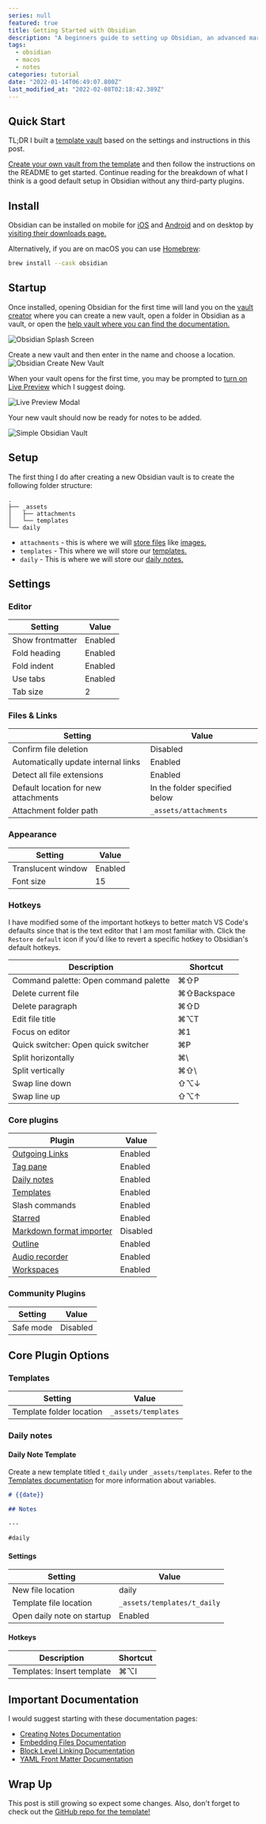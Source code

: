```yaml
---
series: null
featured: true
title: Getting Started with Obsidian
description: "A beginners guide to setting up Obsidian, an advanced markdown note taking app, for the first time."
tags:
  - obsidian
  - macos
  - notes
categories: tutorial
date: "2022-01-14T06:49:07.800Z"
last_modified_at: "2022-02-08T02:18:42.389Z"
---
```


## Quick Start

TL;DR I built a [template vault](https://github.com/andrewmcodes/obsidian-beginner-vault-template) based on the settings and instructions in this post.

[Create your own vault from the template](https://github.com/andrewmcodes/obsidian-beginner-vault-template/generate) and then follow the instructions on the README to get started. Continue reading for the breakdown of what I think is a good default setup in Obsidian without any third-party plugins.

## Install

Obsidian can be installed on mobile for [iOS](https://apps.apple.com/us/app/obsidian-connected-notes/id1557175442) and [Android](https://play.google.com/store/apps/details?id=md.obsidian) and on desktop by [visiting their downloads page.](https://obsidian.md/download)

Alternatively, if you are on macOS you can use [Homebrew](https://brew.sh):

```bash
brew install --cask obsidian
```

## Startup

Once installed, opening Obsidian for the first time will land you on the [vault creator](https://help.obsidian.md/User+interface/Vault+switcher#Create+new+vaults) where you can create a new vault, open a folder in Obsidian as a vault, or open the [help vault where you can find the documentation.](https://help.obsidian.md/Obsidian/Index)

![Obsidian Splash Screen](https://res.cloudinary.com/andrewmcodes/image/upload/v1642138668/posts/getting-started-with-obsidian/20220113_182236_Obsidian_SplashScreen_tr5ytn.png)

Create a new vault and then enter in the name and choose a location.
![Obsidian Create New Vault](https://res.cloudinary.com/andrewmcodes/image/upload/v1642138668/posts/getting-started-with-obsidian/20220113_182436_Obsidian_NewVault_1_mukbs7.png)

When your vault opens for the first time, you may be prompted to [turn on Live Preview](https://help.obsidian.md/Live+preview+update) which I suggest doing.

![Live Preview Modal](https://res.cloudinary.com/andrewmcodes/image/upload/v1642138668/posts/getting-started-with-obsidian/20220113_182456_Obsidian_LivePreviewModal_qekx9c.png)

Your new vault should now be ready for notes to be added.

![Simple Obsidian Vault](https://res.cloudinary.com/andrewmcodes/image/upload/v1642138668/posts/getting-started-with-obsidian/20220114015141Z_Obsidian_simple-obsidian-vault-template_-_Obsidian_v0.13.19_snrawj.png)

## Setup

The first thing I do after creating a new Obsidian vault is to create the following folder structure:

```
.
├── _assets
│   ├── attachments
│   └── templates
└── daily
```

- `attachments` - this is where we will [store files](https://help.obsidian.md/How+to/Manage+attachments) like [images.](https://help.obsidian.md/How+to/Format+your+notes#Images)
- `templates` - This where we will store our [templates.](https://help.obsidian.md/Plugins/Templates)
- `daily` - This is where we will store our [daily notes.](https://help.obsidian.md/Plugins/Daily+notes)

## Settings

### Editor

| Setting          | Value   |
| ---------------- | ------- |
| Show frontmatter | Enabled |
| Fold heading     | Enabled |
| Fold indent      | Enabled |
| Use tabs         | Enabled |
| Tab size         | 2       |

### Files & Links

| Setting                              | Value                         |
| ------------------------------------ | ----------------------------- |
| Confirm file deletion                | Disabled                      |
| Automatically update internal links  | Enabled                       |
| Detect all file extensions           | Enabled                       |
| Default location for new attachments | In the folder specified below |
| Attachment folder path               | `_assets/attachments`         |

### Appearance

| Setting            | Value   |
| ------------------ | ------- |
| Translucent window | Enabled |
| Font size          | 15      |

### Hotkeys

I have modified some of the important hotkeys to better match VS Code's defaults since that is the text editor that I am most familiar with. Click the `Restore default` icon if you'd like to revert a specific hotkey to Obsidian's default hotkeys.

| Description                           | Shortcut    |
| ------------------------------------- | ----------- |
| Command palette: Open command palette | ⌘⇧P         |
| Delete current file                   | ⌘⇧Backspace |
| Delete paragraph                      | ⌘⇧D         |
| Edit file title                       | ⌘⌥T         |
| Focus on editor                       | ⌘1          |
| Quick switcher: Open quick switcher   | ⌘P          |
| Split horizontally                    | ⌘\          |
| Split vertically                      | ⌘⇧\         |
| Swap line down                        | ⇧⌥↓         |
| Swap line up                          | ⇧⌥↑         |

### Core plugins

| Plugin                                                                                 | Value    |
| -------------------------------------------------------------------------------------- | -------- |
| [Outgoing Links](https://help.obsidian.md/Plugins/Outgoing+links)                      | Enabled  |
| [Tag pane](https://help.obsidian.md/Plugins/Tag+pane)                                  | Enabled  |
| [Daily notes](https://help.obsidian.md/Plugins/Daily+notes)                            | Enabled  |
| [Templates](https://help.obsidian.md/Plugins/Templates)                                | Enabled  |
| Slash commands                                                                         | Enabled  |
| [Starred](https://help.obsidian.md/Plugins/Starred+notes)                              | Enabled  |
| [Markdown format importer](https://help.obsidian.md/Plugins/Markdown+format+converter) | Disabled |
| [Outline](https://help.obsidian.md/Plugins/Outline)                                    | Enabled  |
| [Audio recorder](https://help.obsidian.md/Plugins/Audio+recorder)                      | Enabled  |
| [Workspaces](https://help.obsidian.md/Plugins/Workspaces)                              | Enabled  |

### Community Plugins

| Setting   | Value    |
| --------- | -------- |
| Safe mode | Disabled |

## Core Plugin Options

### Templates

| Setting                  | Value               |
| ------------------------ | ------------------- |
| Template folder location | `_assets/templates` |

### Daily notes

#### Daily Note Template

Create a new template titled `t_daily` under `_assets/templates`. Refer to the [Templates documentation](https://help.obsidian.md/Plugins/Templates) for more information about variables.

```md
# {{date}}

## Notes

---

#daily
```

#### Settings

| Setting                    | Value                       |
| -------------------------- | --------------------------- |
| New file location          | daily                       |
| Template file location     | `_assets/templates/t_daily` |
| Open daily note on startup | Enabled                     |

#### Hotkeys

| Description                | Shortcut |
| -------------------------- | -------- |
| Templates: Insert template | ⌘⌥I      |

## Important Documentation

I would suggest starting with these documentation pages:

- [Creating Notes Documentation](https://help.obsidian.md/How+to/Create+notes)
- [Embedding Files Documentation](https://help.obsidian.md/How+to/Embed+files)
- [Block Level Linking Documentation](https://help.obsidian.md/How+to/Link+to+blocks)
- [YAML Front Matter Documentation](https://help.obsidian.md/Advanced+topics/YAML+front+matter)

## Wrap Up

This post is still growing so expect some changes. Also, don't forget to check out the [GitHub repo for the template!](https://github.com/andrewmcodes/obsidian-beginner-vault-template)
